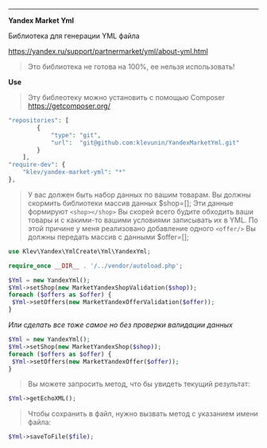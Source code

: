 ****
**Yandex Market Yml**

Библиотека для генерации YML файла

https://yandex.ru/support/partnermarket/yml/about-yml.html

>Это библиотека не готова на 100%, ее нельзя использовать!

**Use**

>Эту библеотеку можно установить с помощью Composer <https://getcomposer.org/>
```php
"repositories": [
        {
            "type": "git",
            "url":  "git@github.com:klevunin/YandexMarketYml.git"
        }
    ],
"require-dev": {
    "klev/yandex-market-yml": "*"
},
```

>У вас должен быть набор данных по вашим товарам. 
 Вы должны скормить библиотеки массив данных $shop=[]; 
 Эти данные формируют ```<shop></shop>```
 Вы скорей всего будите обходить ваши товары и с какими-то вашими условиями записывать их в YML. По этой причине у меня реализовано добавление одного ```<offer/>```
 Вы должны передать массив с данными $offer=[];


```php
use Klev\Yandex\YmlCreate\Yml\YandexYml;

require_once __DIR__ . '/../vendor/autoload.php';

$Yml = new YandexYml();
$Yml->setShop(new MarketYandexShopValidation($shop));
foreach ($offers as $offer) {
 $Yml->setOffers(new MarketYandexOfferValidation($offer));
}

```
*Или сделать все тоже самое но без проверки валидации данных*
```php
$Yml = new YandexYml();
$Yml->setShop(new MarketYandexShop($shop));
foreach ($offers as $offer) {
 $Yml->setOffers(new MarketYandexOffer($offer));
}
```

>Вы можете запросить метод, что бы увидеть текущий результат:

```php
$Yml->getEchoXML();
```

>Чтобы сохранить в файл, нужно вызвать метод с указанием имени файла:
```php
$Yml->saveToFile($file);
```


